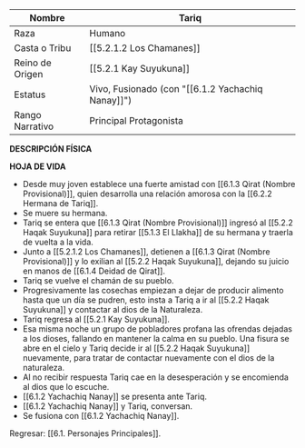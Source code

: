 
| Nombre          | Tariq                                                                  |
| --------------- | ---------------------------------------------------------------------- |
| Raza            | Humano                                                                 |
| Casta o Tribu   | [[5.2.1.2 Los Chamanes]]                                               |
| Reino de Origen | [[5.2.1 Kay Suyukuna]]                                                 |
| Estatus         | Vivo, Fusionado (con "[[6.1.2 Yachachiq Nanay]]") |
| Rango Narrativo | Principal Protagonista                                                 |
**DESCRIPCIÓN FÍSICA**

**HOJA DE VIDA**
- Desde muy joven establece una fuerte amistad con [[6.1.3 Qirat (Nombre Provisional)]], quien desarrolla una relación amorosa con la [[6.2.2 Hermana de Tariq]].
- Se muere su hermana.
- Tariq se entera que [[6.1.3 Qirat (Nombre Provisional)]] ingresó al [[5.2.2 Haqak Suyukuna]] para retirar [[5.1.3 El Llakha]] de su hermana y traerla de vuelta a la vida.
- Junto a [[5.2.1.2 Los Chamanes]], detienen a [[6.1.3 Qirat (Nombre Provisional)]] y lo exilian al [[5.2.2 Haqak Suyukuna]], dejando su juicio en manos de [[6.1.4 Deidad de Qirat]].
- Tariq se vuelve el chamán de su pueblo.
- Progresivamente las cosechas empiezan a dejar de producir alimento hasta que un día se pudren, esto insta a Tariq a ir al [[5.2.2 Haqak Suyukuna]] y contactar al dios de la Naturaleza.
- Tariq regresa al [[5.2.1 Kay Suyukuna]].
- Esa misma noche un grupo de pobladores profana las ofrendas dejadas a los dioses, fallando en mantener la calma en su pueblo. Una fisura se abre en el cielo y Tariq decide ir al [[5.2.2 Haqak Suyukuna]] nuevamente, para tratar de contactar nuevamente con el dios de la naturaleza.
- Al no recibir respuesta Tariq cae en la desesperación y se encomienda al dios que lo escuche.
- [[6.1.2 Yachachiq Nanay]] se presenta ante Tariq.
- [[6.1.2 Yachachiq Nanay]] y Tariq, conversan.
- Se fusiona con [[6.1.2 Yachachiq Nanay]].

Regresar: [[6.1. Personajes Principales]].